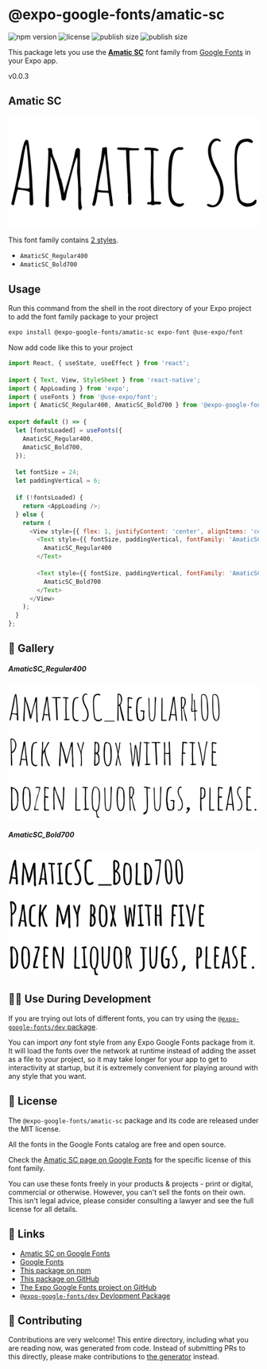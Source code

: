 # @expo-google-fonts/amatic-sc

![npm version](https://flat.badgen.net/npm/v/@expo-google-fonts/amatic-sc)
![license](https://flat.badgen.net/github/license/expo/google-fonts)
![publish size](https://flat.badgen.net/packagephobia/install/@expo-google-fonts/amatic-sc)
![publish size](https://flat.badgen.net/packagephobia/publish/@expo-google-fonts/amatic-sc)

This package lets you use the [**Amatic SC**](https://fonts.google.com/specimen/Amatic+SC) font family from [Google Fonts](https://fonts.google.com/) in your Expo app.

v0.0.3

## Amatic SC

![Amatic SC](./font-family.png)

This font family contains [2 styles](#-gallery).

- `AmaticSC_Regular400`
- `AmaticSC_Bold700`

## Usage

Run this command from the shell in the root directory of your Expo project to add the font family package to your project
```sh
expo install @expo-google-fonts/amatic-sc expo-font @use-expo/font
```

Now add code like this to your project
```js
import React, { useState, useEffect } from 'react';

import { Text, View, StyleSheet } from 'react-native';
import { AppLoading } from 'expo';
import { useFonts } from '@use-expo/font';
import { AmaticSC_Regular400, AmaticSC_Bold700 } from '@expo-google-fonts/amatic-sc';

export default () => {
  let [fontsLoaded] = useFonts({
    AmaticSC_Regular400,
    AmaticSC_Bold700,
  });

  let fontSize = 24;
  let paddingVertical = 6;

  if (!fontsLoaded) {
    return <AppLoading />;
  } else {
    return (
      <View style={{ flex: 1, justifyContent: 'center', alignItems: 'center' }}>
        <Text style={{ fontSize, paddingVertical, fontFamily: 'AmaticSC_Regular400' }}>
          AmaticSC_Regular400
        </Text>

        <Text style={{ fontSize, paddingVertical, fontFamily: 'AmaticSC_Bold700' }}>
          AmaticSC_Bold700
        </Text>
      </View>
    );
  }
};

```

## 🔡 Gallery

##### AmaticSC_Regular400
![AmaticSC_Regular400](./9da6405b57357f309f00592371cf54bb3c1d57b8e7d9fc40fff6f364d6ca80fe.ttf.png)

##### AmaticSC_Bold700
![AmaticSC_Bold700](./81f4df2ecbc8d2fcae65290f5075ff98149f4f95ea00bb6bf3a0711e4e1afd75.ttf.png)


## 👩‍💻 Use During Development

If you are trying out lots of different fonts, you can try using the [`@expo-google-fonts/dev` package](https://github.com/expo/google-fonts/tree/master/font-packages/dev#readme).

You can import *any* font style from any Expo Google Fonts package from it. It will load the fonts
over the network at runtime instead of adding the asset as a file to your project, so it may take longer
for your app to get to interactivity at startup, but it is extremely convenient
for playing around with any style that you want.

## 📖 License

The `@expo-google-fonts/amatic-sc` package and its code are released under the MIT license.

All the fonts in the Google Fonts catalog are free and open source.

Check the [Amatic SC page on Google Fonts](https://fonts.google.com/specimen/Amatic+SC) for the specific license of this font family.

You can use these fonts freely in your products & projects - print or digital, commercial or otherwise. However, you can't sell the fonts on their own. This isn't legal advice, please consider consulting a lawyer and see the full license for all details.

## 🔗 Links

- [Amatic SC on Google Fonts](https://fonts.google.com/specimen/Amatic+SC)
- [Google Fonts](https://fonts.google.com/)
- [This package on npm](https://www.npmjs.com/package/@expo-google-fonts/amatic-sc)
- [This package on GitHub](https://github.com/expo/google-fonts/tree/master/font-packages/amatic-sc)
- [The Expo Google Fonts project on GitHub](https://github.com/expo/google-fonts)
- [`@expo-google-fonts/dev` Devlopment Package](https://github.com/expo/google-fonts/tree/master/font-packages/dev)


## 🤝 Contributing

Contributions are very welcome! This entire directory, including what you are reading now, was generated from code. Instead of submitting PRs to this directly, please make contributions to [the generator](https://github.com/expo/google-fonts/tree/master/packages/generator) instead.
